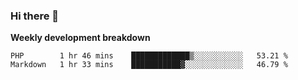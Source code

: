 ### Hi there 👋


**Weekly development breakdown**

<!--START_SECTION:waka-->
```text
PHP        1 hr 46 mins    █████████████▒░░░░░░░░░░░   53.21 % 
Markdown   1 hr 33 mins    ███████████▓░░░░░░░░░░░░░   46.79 % 
```
<!--END_SECTION:waka-->
